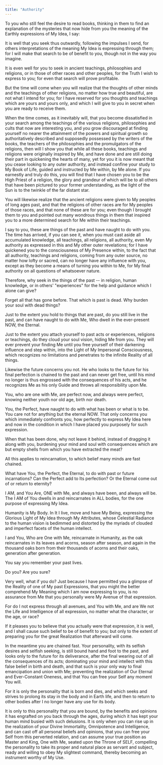 ```yaml
---
title: "Authority"
---
```


To you who still feel the desire to read books, thinking in them to
find an explanation of the mysteries that now hide from you the
meaning of the Earthly expressions of My Idea, I say:

It is well that you seek thus outwardly, following the impulses I send,
for others interpretations of the meaning My Idea is expressing
through them; for I will make that search to be of benefit to you,
though not in the way you imagine.

It is even well for you to seek in ancient teachings, philosophies and
religions, or in those of other races and other peoples, for the Truth
I wish to express to you; for even that search will prove profitable.

But the time will come when you will realize that the thoughts of other
minds and the teachings of other religions, no matter how true and
beautiful, are not what I intend for you; for I have reserved for you
thoughts and teachings which are yours and yours only, and which I will
give to you in secret when you are ready to receive them.

When the time comes, as it inevitably will, that you become dissatisfied
in your search among the teachings of the various religions,
philosophies and cults that now are interesting you, and you grow
discouraged at finding yourself no nearer the attainment of the powers
and spiritual growth so authoritatively described and supposedly
possessed by the writers of the books, the teachers of the philosophies
and the promulgators of the religions, then will I show you that while
all these books, teachings and religions were originally inspired by Me,
and have done and are still doing their part in quickening the hearts of
many, yet for you it is now meant that you cease looking to any outer
authority, and instead confine your study to My Book of Life, guided and
instructed by Me within, by Me alone. If you earnestly and truly do
this, you will find that I have chosen you to be the High Priest of a
religion, the glory and grandeur of which will be to all others that
have been pictured to your former understanding, as the light of the Sun
is to the twinkle of the far distant star.

You will likewise realize that the ancient religions were given to My
peoples of long ages past, and that the religions of other races are
for My peoples of those races, and that none of these are for you;
even though I brought them to you and pointed out many wondrous things
in them that inspired you to a more determined search for Me within
their teachings.

I say to you, these are things of the past and have naught to do with
you. The time has arrived, if you can see it, when you must cast aside
all accumulated knowledge, all teachings, all religions, all
authority, even My authority as expressed in this and My other outer
revelations; for I have quickened you to the consciousness of My
Presence within, to the fact that all authority, teachings and
religions, coming from any outer source, no matter how lofty or
sacred, can no longer have any influence with you, except as they
become a means of turning you within to Me, for My final authority on
all questions of whatsoever nature.

Therefore, why seek in the things of the past -- in religion, human
knowledge, or in others' "experiences" for the help and guidance which
I alone can give?

Forget all that has gone before. That which is past is dead. Why
burden your soul with dead things?

Just to the extent you hold to things that are past, do you still live
in the past, and can have naught to do with Me, Who dwell in the
ever-present NOW, the Eternal.

Just to the extent you attach yourself to past acts or experiences,
religions or teachings, do they cloud your soul vision, hiding Me from
you. They will ever prevent your finding Me until you free yourself of
their darkening influence and step within, into the Light of My
Impersonal Consciousness, which recognizes no limitations and
penetrates to the infinite Reality of all things.

Likewise the future concerns you not. He who looks to the future for
his final perfection is chained to the past and can never get free,
until his mind no longer is thus engrossed with the consequences of
his acts, and he recognizes Me as his only Guide and throws all
responsibility upon Me.

You, who are one with Me, are perfect now, and always were perfect,
knowing neither youth nor old age, birth nor death.

You, the Perfect, have naught to do with what has been or what is to be.
You care not for anything but the eternal NOW. That only concerns you
which immediately confronts you, how perfectly to express My Idea
here and now in the condition in which I have placed you purposely for
such expression.

When that has been done, why not leave it behind, instead of dragging
it along with you, burdening your mind and soul with consequences
which are but empty shells from which you have extracted the meat?

All this applies to reincarnation, to which belief many minds are fast
chained.

What have You, the Perfect, the Eternal, to do with past or future
incarnations? Can the Perfect add to Its perfection? Or the Eternal
come out of or return to eternity?

I AM, and You Are, ONE with Me, and always have been, and always
will be. The I AM of You dwells in and reincarnates in ALL bodies, for
the one purpose of expressing My Idea.

Humanity is My Body. In It I live, move and have My Being, expressing
the Glorious Light of My Idea through My Attributes, whose Celestial
Radiance to the human vision is bedimmed and distorted by the myriads of
clouded and imperfect facets of the human intellect.

I and You, Who are One with Me, reincarnate in Humanity, as the oak
reincarnates in its leaves and acorns, season after season, and again
in the thousand oaks born from their thousands of acorns and their
oaks, generation after generation.

You say you remember your past lives.

Do you? Are you sure?

Very well, what if you do? Just because I have permitted you a glimpse
of the Reality of one of My past Expressions, that you might the
better comprehend My Meaning which I am now expressing to you, is no
assurance from Me that you personally were My Avenue of that
expression.

For do I not express through all avenues, and You with Me, and are We
not the Life and Intelligence of all expression, no matter what the
character, or the age, or race?

If it pleases you to believe that you actually were that expression,
it is well, and I shall cause such belief to be of benefit to you; but
only to the extent of preparing you for the great Realization that
afterward will come.

In the meantime you are chained fast. Your personality, with its selfish
desires and selfish seeking, is still bound hand and foot to the past,
and looks only to the future for its deliverance, after the final
wearing out of all the consequences of its acts; dominating your mind
and intellect with this false belief in birth and death, and that such
is your only way to final emancipation and union with Me; preventing the
realization of Our Eternal and Ever-Constant Oneness, and that You can
free your Self any moment You will.

For it is only the personality that is born and dies, and which seeks
and strives to prolong its stay in the body and in Earth life, and
then to return to other bodies after I no longer have any use for its
body.

It is only to this personality that you are bound, by the benefits and
opinions it has engrafted on you back through the ages, during which
it has kept your human mind busied with such delusions. It is only
when you can rise up in the realization of your Divine Immortality,
Omnipotence and Intelligence, and can cast off all personal beliefs
and opinions, that you can free your Self from this perverted
relation, and can assume your true position as Master and King, One
with Me, seated upon the Throne of SELF, compelling the personality to
take its proper and natural place as servant and subject, ready and
willing to obey My slightest command, thereby becoming an instrument
worthy of My Use.

